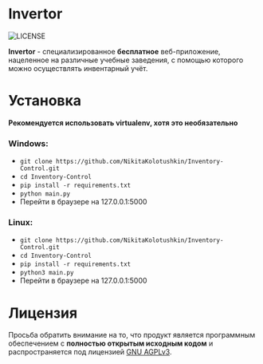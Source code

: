# Invertor

![LICENSE](https://img.shields.io/badge/LICENSE-GNU%20AGPLv3-red?style=for-the-badge)

**Invertor** - специализированное **бесплатное** веб-приложение, нацеленное на различные учебные заведения, с помощью которого можно осуществлять инвентарный учёт.

# Установка

**Рекомендуется использовать virtualenv, хотя это необязательно**

### Windows:

+ ```git clone https://github.com/NikitaKolotushkin/Inventory-Control.git```
+ ```cd Inventory-Control```
+ ```pip install -r requirements.txt```
+ ```python main.py```
+ Перейти в браузере на 127.0.0.1:5000


### Linux:

+ ```git clone https://github.com/NikitaKolotushkin/Inventory-Control.git```
+ ```cd Inventory-Control```
+ ```pip install -r requirements.txt```
+ ```python3 main.py```
+ Перейти в браузере на 127.0.0.1:5000


# Лицензия
Просьба обратить внимание на то, что продукт является программным обеспечением с **полностью открытым исходным кодом** и распространяется под лицензией [GNU AGPLv3](LICENSE).
